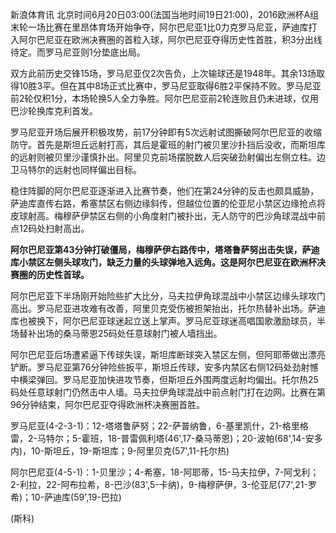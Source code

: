 
新浪体育讯
北京时间6月20日03:00(法国当地时间19日21:00)，2016欧洲杯A组末轮一场比赛在里昂体育场开始争夺，阿尔巴尼亚1比0力克罗马尼亚，萨迪库打入阿尔巴尼亚在欧洲决赛圈的首粒入球，阿尔巴尼亚夺得历史性首胜，积3分出线待定。而罗马尼亚则1分垫底出局。

双方此前历史交锋15场，罗马尼亚仅2次告负，上次输球还是1948年。其余13场取得10胜3平。但在其中8场正式比赛中，罗马尼亚取得6胜2平保持不败。罗马尼亚前2轮仅积1分，本场轮换5人全力争胜。阿尔巴尼亚前2轮连败且仍未进球，仅用巴沙轮换库克利首发。

罗马尼亚开场后展开积极攻势，前17分钟即有5次远射试图撕破阿尔巴尼亚的收缩防守。首先是斯坦丘远射打高，其后是霍班的射门被贝里沙扑挡后没收，而斯坦库的远射则被贝里沙谨慎扑出。阿里贝克前场摆脱数人后突破劲射偏出左侧立柱。边卫马特尔的远射也同样偏出目标。


稳住阵脚的阿尔巴尼亚逐渐进入比赛节奏，他们在第24分钟的反击也颇具威胁，萨迪库直传右路，希塞禁区右侧边缘斜传，但越位位置的伦亚尼小禁区边缘抢点将皮球射高。梅穆萨伊禁区右侧的小角度射门被扑出，无人防守的巴沙角球混战中前点12码处扫射高出。


**阿尔巴尼亚第43分钟打破僵局，梅穆萨伊右路传中，塔塔鲁萨努出击失误，萨迪库小禁区左侧头球攻门，缺乏力量的头球弹地入远角。这是阿尔巴尼亚在欧洲杯决赛圈的历史性首球。**

阿尔巴尼亚下半场刚开始险些扩大比分，马夫拉伊角球混战中小禁区边缘头球攻门高出。罗马尼亚进攻难有改善，阿里贝克受伤被担架抬出，托尔热替补出场。萨迪库也被换下，阿尔巴尼亚球迷起立送上掌声。罗马尼亚球迷高唱国歌激励球员，半场替补出场的桑马蒂恩25码处任意球射门被人墙挡出。


阿尔巴尼亚后场遭紧逼下传球失误，斯坦库断球突入禁区左侧，但阿耶蒂做出漂亮铲断。罗马尼亚第76分钟险些扳平，斯坦丘传球，安多内禁区右侧12码处劲射憾中横梁弹回。罗马尼亚加快进攻节奏，但斯坦丘外围两度远射均偏出。托尔热25码处任意球射门仍然击中人墙。马夫拉伊角球混战中前点射门打在边网。比赛在第96分钟结束，阿尔巴尼亚夺得欧洲杯决赛圈首胜。

罗马尼亚(4-2-3-1)：12-塔塔鲁萨努；22-萨普纳鲁，6-基里凯什，21-格里格雷，2-马特尔；5-霍班，18-普雷佩利塔(46',17-桑马蒂恩)；20-波帕(68',14-安多内)，10-斯坦丘，19-斯坦库；9-阿里贝克(57',11-托尔热)

阿尔巴尼亚(4-5-1)：1-贝里沙；4-希塞，18-阿耶蒂，15-马夫拉伊，7-阿戈利；2-利拉，22-阿布拉希，8-巴沙(83',5-卡纳)，9-梅穆萨伊，3-伦亚尼(77',21-罗希)；10-萨迪库(59',19-巴拉)

(斯科)

